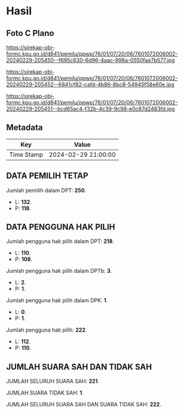 # Hasil

## Foto C Plano

https://sirekap-obj-formc.kpu.go.id/d841/pemilu/ppwp/76/01/07/20/06/7601072006002-20240229-205450--f695c630-6d96-4aac-998a-0550fae7b577.jpg

https://sirekap-obj-formc.kpu.go.id/d841/pemilu/ppwp/76/01/07/20/06/7601072006002-20240229-205452--6841cf82-cafd-4b86-8bc8-54945f58e60e.jpg

https://sirekap-obj-formc.kpu.go.id/d841/pemilu/ppwp/76/01/07/20/06/7601072006002-20240229-205451--bcd65ac4-f32b-4c39-9c98-e0c87d2483fd.jpg


## Metadata

| Key        | Value               |
| ---------- | ------------------- |
| Time Stamp | 2024-02-29 21:00:00 |


## DATA PEMILIH TETAP

Jumlah pemilih dalam DPT: **250**.
 * L: **132**.
 * P: **118**.

## DATA PENGGUNA HAK PILIH

Jumlah pengguna hak pilih dalam DPT: **218**.
 * L: **110**.
 * P: **108**.

Jumlah pengguna hak pilih dalam DPTb: **3**.
 * L: **2**.
 * P: **1**.

Jumlah pengguna hak pilih dalam DPK: **1**.
 * L: **0**.
 * P: **1**.

Jumlah pengguna hak pilih: **222**.
 * L: **112**.
 * P: **110**.

## JUMLAH SUARA SAH DAN TIDAK SAH

JUMLAH SELURUH SUARA SAH: **221**.

JUMLAH SUARA TIDAK SAH: **1**.

JUMLAH SELURUH SUARA SAH DAN SUARA TIDAK SAH: **222**.


